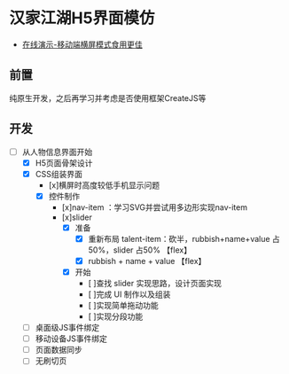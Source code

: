 # 汉家江湖H5界面模仿

- [在线演示-移动端横屏模式食用更佳](https://nodreame.github.io/jianghu-hanjia-mock/)

## 前置

  纯原生开发，之后再学习并考虑是否使用框架CreateJS等

## 开发

- [ ] 从人物信息界面开始
  - [x] H5页面骨架设计
  - [x] CSS组装界面
    - [x]横屏时高度较低手机显示问题
    - [x] 控件制作
      - [x]nav-item ：学习SVG并尝试用多边形实现nav-item
      - [x]slider
        - [x] 准备
          - [x] 重新布局 talent-item：砍半，rubbish+name+value 占50%，slider 占50% 【flex】
          - [x] rubbish + name + value 【flex】
        - [x] 开始
          - [ ]查找 slider 实现思路，设计页面实现
          - [ ]完成 UI 制作以及组装
          - [ ]实现简单拖动功能
          - [ ]实现分段功能
  - [ ] 桌面级JS事件绑定
  - [ ] 移动设备JS事件绑定
  - [ ] 页面数据同步
  - [ ] 无刷切页